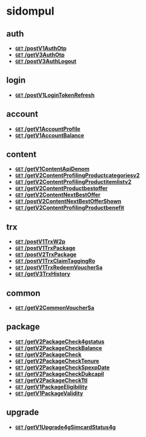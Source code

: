 # sidompul


## auth


- **[`GET` /postV1AuthOtp](./docs/post-v1auth-otp.md)**
- **[`GET` /getV3AuthOtp](./docs/get-v3auth-otp.md)**
- **[`GET` /postV3AuthLogout](./docs/post-v3auth-logout.md)**

## login


- **[`GET` /postV1LoginTokenRefresh](./docs/post-v1login-token-refresh.md)**

## account


- **[`GET` /getV1AccountProfile](./docs/get-v1account-profile.md)**
- **[`GET` /getV1AccountBalance](./docs/get-v1account-balance.md)**

## content


- **[`GET` /getV1ContentApiDenom](./docs/get-v1content-api-denom.md)**
- **[`GET` /getV2ContentProfilingProductcategoriesv2](./docs/get-v2content-profiling-productcategoriesv-2.md)**
- **[`GET` /getV2ContentProfilingProductitemlistv2](./docs/get-v2content-profiling-productitemlistv-2.md)**
- **[`GET` /getV2ContentProductbestoffer](./docs/get-v2content-productbestoffer.md)**
- **[`GET` /getV2ContentNextBestOffer](./docs/get-v2content-next-best-offer.md)**
- **[`GET` /postV2ContentNextBestOfferShown](./docs/post-v2content-next-best-offer-shown.md)**
- **[`GET` /getV2ContentProfilingProductbenefit](./docs/get-v2content-profiling-productbenefit.md)**

## trx


- **[`GET` /postV1TrxW2p](./docs/post-v1trx-w2p.md)**
- **[`GET` /postV1TrxPackage](./docs/post-v1trx-package.md)**
- **[`GET` /postV2TrxPackage](./docs/post-v2trx-package.md)**
- **[`GET` /postV1TrxClaimTaggingRo](./docs/post-v1trx-claim-tagging-ro.md)**
- **[`GET` /postV1TrxRedeemVoucherSa](./docs/post-v1trx-redeem-voucher-sa.md)**
- **[`GET` /getV3TrxHistory](./docs/get-v3trx-history.md)**

## common


- **[`GET` /getV2CommonVoucherSa](./docs/get-v2common-voucher-sa.md)**

## package


- **[`GET` /getV2PackageCheck4gstatus](./docs/get-v2package-check-4gstatus.md)**
- **[`GET` /getV2PackageCheckBalance](./docs/get-v2package-check-balance.md)**
- **[`GET` /getV2PackageCheck](./docs/get-v2package-check.md)**
- **[`GET` /getV2PackageCheckTenure](./docs/get-v2package-check-tenure.md)**
- **[`GET` /getV2PackageCheckSpexpDate](./docs/get-v2package-check-spexp-date.md)**
- **[`GET` /getV2PackageCheckDukcapil](./docs/get-v2package-check-dukcapil.md)**
- **[`GET` /getV2PackageCheckTtl](./docs/get-v2package-check-ttl.md)**
- **[`GET` /getV1PackageEligibility](./docs/get-v1package-eligibility.md)**
- **[`GET` /getV1PackageValidity](./docs/get-v1package-validity.md)**

## upgrade


- **[`GET` /getV1Upgrade4gSimcardStatus4g](./docs/get-v1upgrade-4g-simcard-status-4g.md)**

